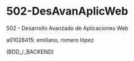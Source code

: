 
# 502-DesAvanAplicWeb
502 - Desarrollo Avanzado de Aplicaciones Web


a01028415: emiliano, romero lópez 

(BDD_/_BACKEND)

